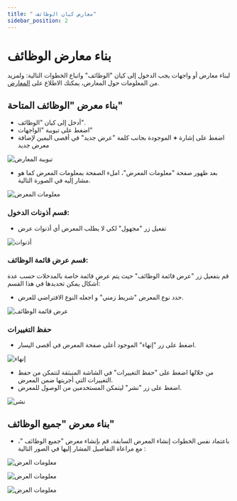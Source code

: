 ```yaml
---
title: " معارض كيان الوظائف"
sidebar_position: 2
---
```


# بناء معارض الوظائف 

لبناء معارض أو واجهات يجب الدخول إلى كيان "الوظائف" واتباع الخطوات التالية:
ولمزيد من المعلومات حول المعارض، يمكنك الاطلاع على [المعارض](../../../../guide/information-structures-concepts/basic-concepts/views).

## بناء معرض "الوظائف المتاحة"

- أدخل إلى كيان "الوظائف".
- اضغط على تبويبة "الواجهات"
- اضغط على إشارة **+** الموجودة بجانب كلمة "عرض جديد" في أقصى اليمين لإضافة معرض جديد

![تبويبة المعارض](../../../../../../../../static/img/tutorial/recruitment-system/recruitment-system-job-entity-creating-views(1).png)

- بعد ظهور صفحة "معلومات المعرض"، املء الصفحة بمعلومات المعرض كما هو مشار إليه في الصورة التالية.

![معلومات المعرض](../../../../../../../../static/img/tutorial/recruitment-system/recruitment-system-job-entity-creating-views(2).png)

### قسم أذونات الدخول:

- تفعيل زر "مجهول" لكي لا يطلب المعرض أي أذنوات عرض

![أذنوات](../../../../../../../../static/img/tutorial/recruitment-system/recruitment-system-job-entity-creating-views(3).png)

### قسم عرض قائمة الوظائف:

قم بتفعيل زر "عرض قائمة الوظائف" حيث يتم عرض قائمة خاصة بالمدخلات حسب عدة أشكال يمكن تحديدها في هذا القسم:
- حدد نوع المعرض "شريط زمني" و اجعله النوع الافتراضي للعرض.

![عرض قائمة الوظائف](../../../../../../../../static/img/tutorial/recruitment-system/recruitment-system-job-entity-creating-views(4).png)

### حفظ التغييرات

- اضغط على زر "إنهاء" الموجود أعلى صفحة المعرض في أقصى اليسار.

![إنهاء](../../../../../../../../static/img/tutorial/recruitment-system/recruitment-system-job-entity-creating-views(5).png)

- من خلالها اضغط على "حفظ التغييرات" في الشاشة المنبثقة لتتمكن من حفظ التغييرات التي أجريتها ضمن المعرض.
- اضغظ على زر "نشر" ليتمكن المستخدمين من الوصول للمعرض.

![نشر](../../../../../../../../static/img/tutorial/recruitment-system/recruitment-system-job-entity-creating-views(6).png)

## بناء معرض "جميع الوظائف"

- باعتماد نفس الخطوات إنشاء المعرض السابقة، قم بإنشاء معرض "جميع الوظائف "، مع مراعاة التفاصيل المشار إليها في الصور التالية :

![معلومات العرض](../../../../../../../../static/img/tutorial/recruitment-system/recruitment-system-job-entity-creating-views(7).png)

![معلومات العرض](../../../../../../../../static/img/tutorial/recruitment-system/recruitment-system-job-entity-creating-views(8).png)

![معلومات العرض](../../../../../../../../static/img/tutorial/recruitment-system/recruitment-system-job-entity-creating-views(9).png)